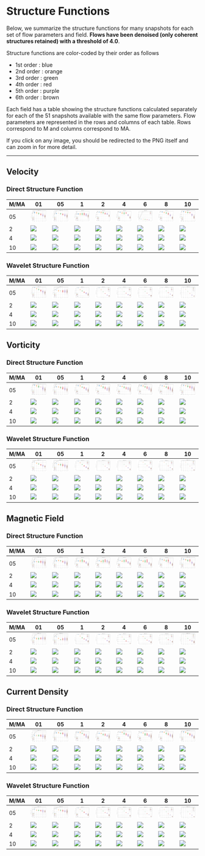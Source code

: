 # Structure Functions

Below, we summarize the structure functions for many snapshots for each set of flow parameters and field.
**Flows have been denoised (only coherent structures retained) with a threshold of 4.0**.

Structure functions are color-coded by their order as follows

  * 1st order : blue
  * 2nd order : orange
  * 3rd order : green
  * 4th order : red
  * 5th order : purple
  * 6th order : brown

Each field has a table showing the structure functions calculated separately for each of the 51 snapshots available with the same flow parameters.
Flow parameters are represented in the rows and columns of each table.
Rows correspond to M and columns correspond to MA.

If you click on any image, you should be redirected to the PNG itself and can zoom in for more detail.

---

## Velocity

### Direct Structure Function

|M/MA| 01 | 05 | 1 | 2 | 4 | 6 | 8 | 10 |
|----|----|----|---|---|---|---|---|----|
| 05 |<img src="M05MA01/w4t-plot-structure-function-ansatz-violin-064_M05MA01_avrg_vel_dsf_denoise-04d00.png">|<img src="M05MA05/w4t-plot-structure-function-ansatz-violin-064_M05MA05_avrg_vel_dsf_denoise-04d00.png">|<img src="M05MA1/w4t-plot-structure-function-ansatz-violin-064_M05MA1_avrg_vel_dsf_denoise-04d00.png">|<img src="M05MA2/w4t-plot-structure-function-ansatz-violin-064_M05MA2_avrg_vel_dsf_denoise-04d00.png">|<img src="M05MA4/w4t-plot-structure-function-ansatz-violin-064_M05MA4_avrg_vel_dsf_denoise-04d00.png">|<img src="M05MA6/w4t-plot-structure-function-ansatz-violin-064_M05MA6_avrg_vel_dsf_denoise-04d00.png">|<img src="M05MA8/w4t-plot-structure-function-ansatz-violin-064_M05MA8_avrg_vel_dsf_denoise-04d00.png">|<img src="M05MA10/w4t-plot-structure-function-ansatz-violin-064_M05MA10_avrg_vel_dsf_denoise-04d00.png">|
| 2  |<img src="M2MA01/w4t-plot-structure-function-ansatz-violin-064_M2MA01_avrg_vel_dsf_denoise-04d00.png">|<img src="M2MA05/w4t-plot-structure-function-ansatz-violin-064_M2MA05_avrg_vel_dsf_denoise-04d00.png">|<img src="M2MA1/w4t-plot-structure-function-ansatz-violin-064_M2MA1_avrg_vel_dsf_denoise-04d00.png">|<img src="M2MA2/w4t-plot-structure-function-ansatz-violin-064_M2MA2_avrg_vel_dsf_denoise-04d00.png">|<img src="M2MA4/w4t-plot-structure-function-ansatz-violin-064_M2MA4_avrg_vel_dsf_denoise-04d00.png">|<img src="M2MA6/w4t-plot-structure-function-ansatz-violin-064_M2MA6_avrg_vel_dsf_denoise-04d00.png">|<img src="M2MA8/w4t-plot-structure-function-ansatz-violin-064_M2MA8_avrg_vel_dsf_denoise-04d00.png">|<img src="M2MA10/w4t-plot-structure-function-ansatz-violin-064_M2MA10_avrg_vel_dsf_denoise-04d00.png">|
| 4  |<img src="M4MA01/w4t-plot-structure-function-ansatz-violin-064_M4MA01_avrg_vel_dsf_denoise-04d00.png">|<img src="M4MA05/w4t-plot-structure-function-ansatz-violin-064_M4MA05_avrg_vel_dsf_denoise-04d00.png">|<img src="M4MA1/w4t-plot-structure-function-ansatz-violin-064_M4MA1_avrg_vel_dsf_denoise-04d00.png">|<img src="M4MA2/w4t-plot-structure-function-ansatz-violin-064_M4MA2_avrg_vel_dsf_denoise-04d00.png">|<img src="M4MA4/w4t-plot-structure-function-ansatz-violin-064_M4MA4_avrg_vel_dsf_denoise-04d00.png">|<img src="M4MA6/w4t-plot-structure-function-ansatz-violin-064_M4MA6_avrg_vel_dsf_denoise-04d00.png">|<img src="M4MA8/w4t-plot-structure-function-ansatz-violin-064_M4MA8_avrg_vel_dsf_denoise-04d00.png">|<img src="M4MA10/w4t-plot-structure-function-ansatz-violin-064_M4MA10_avrg_vel_dsf_denoise-04d00.png">|
| 10 |<img src="M10MA01/w4t-plot-structure-function-ansatz-violin-064_M10MA01_avrg_vel_dsf_denoise-04d00.png">|<img src="M10MA05/w4t-plot-structure-function-ansatz-violin-064_M10MA05_avrg_vel_dsf_denoise-04d00.png">|<img src="M10MA1/w4t-plot-structure-function-ansatz-violin-064_M10MA1_avrg_vel_dsf_denoise-04d00.png">|<img src="M10MA2/w4t-plot-structure-function-ansatz-violin-064_M10MA2_avrg_vel_dsf_denoise-04d00.png">|<img src="M10MA4/w4t-plot-structure-function-ansatz-violin-064_M10MA4_avrg_vel_dsf_denoise-04d00.png">|<img src="M10MA6/w4t-plot-structure-function-ansatz-violin-064_M10MA6_avrg_vel_dsf_denoise-04d00.png">|<img src="M10MA8/w4t-plot-structure-function-ansatz-violin-064_M10MA8_avrg_vel_dsf_denoise-04d00.png">|<img src="M10MA10/w4t-plot-structure-function-ansatz-violin-064_M10MA10_avrg_vel_dsf_denoise-04d00.png">|

### Wavelet Structure Function

|M/MA| 01 | 05 | 1 | 2 | 4 | 6 | 8 | 10 |
|----|----|----|---|---|---|---|---|----|
| 05 |<img src="M05MA01/w4t-plot-structure-function-ansatz-violin-064_M05MA01_avrg_vel_wsf_denoise-04d00.png">|<img src="M05MA05/w4t-plot-structure-function-ansatz-violin-064_M05MA05_avrg_vel_wsf_denoise-04d00.png">|<img src="M05MA1/w4t-plot-structure-function-ansatz-violin-064_M05MA1_avrg_vel_wsf_denoise-04d00.png">|<img src="M05MA2/w4t-plot-structure-function-ansatz-violin-064_M05MA2_avrg_vel_wsf_denoise-04d00.png">|<img src="M05MA4/w4t-plot-structure-function-ansatz-violin-064_M05MA4_avrg_vel_wsf_denoise-04d00.png">|<img src="M05MA6/w4t-plot-structure-function-ansatz-violin-064_M05MA6_avrg_vel_wsf_denoise-04d00.png">|<img src="M05MA8/w4t-plot-structure-function-ansatz-violin-064_M05MA8_avrg_vel_wsf_denoise-04d00.png">|<img src="M05MA10/w4t-plot-structure-function-ansatz-violin-064_M05MA10_avrg_vel_wsf_denoise-04d00.png">|
| 2  |<img src="M2MA01/w4t-plot-structure-function-ansatz-violin-064_M2MA01_avrg_vel_wsf_denoise-04d00.png">|<img src="M2MA05/w4t-plot-structure-function-ansatz-violin-064_M2MA05_avrg_vel_wsf_denoise-04d00.png">|<img src="M2MA1/w4t-plot-structure-function-ansatz-violin-064_M2MA1_avrg_vel_wsf_denoise-04d00.png">|<img src="M2MA2/w4t-plot-structure-function-ansatz-violin-064_M2MA2_avrg_vel_wsf_denoise-04d00.png">|<img src="M2MA4/w4t-plot-structure-function-ansatz-violin-064_M2MA4_avrg_vel_wsf_denoise-04d00.png">|<img src="M2MA6/w4t-plot-structure-function-ansatz-violin-064_M2MA6_avrg_vel_wsf_denoise-04d00.png">|<img src="M2MA8/w4t-plot-structure-function-ansatz-violin-064_M2MA8_avrg_vel_wsf_denoise-04d00.png">|<img src="M2MA10/w4t-plot-structure-function-ansatz-violin-064_M2MA10_avrg_vel_wsf_denoise-04d00.png">|
| 4  |<img src="M4MA01/w4t-plot-structure-function-ansatz-violin-064_M4MA01_avrg_vel_wsf_denoise-04d00.png">|<img src="M4MA05/w4t-plot-structure-function-ansatz-violin-064_M4MA05_avrg_vel_wsf_denoise-04d00.png">|<img src="M4MA1/w4t-plot-structure-function-ansatz-violin-064_M4MA1_avrg_vel_wsf_denoise-04d00.png">|<img src="M4MA2/w4t-plot-structure-function-ansatz-violin-064_M4MA2_avrg_vel_wsf_denoise-04d00.png">|<img src="M4MA4/w4t-plot-structure-function-ansatz-violin-064_M4MA4_avrg_vel_wsf_denoise-04d00.png">|<img src="M4MA6/w4t-plot-structure-function-ansatz-violin-064_M4MA6_avrg_vel_wsf_denoise-04d00.png">|<img src="M4MA8/w4t-plot-structure-function-ansatz-violin-064_M4MA8_avrg_vel_wsf_denoise-04d00.png">|<img src="M4MA10/w4t-plot-structure-function-ansatz-violin-064_M4MA10_avrg_vel_wsf_denoise-04d00.png">|
| 10 |<img src="M10MA01/w4t-plot-structure-function-ansatz-violin-064_M10MA01_avrg_vel_wsf_denoise-04d00.png">|<img src="M10MA05/w4t-plot-structure-function-ansatz-violin-064_M10MA05_avrg_vel_wsf_denoise-04d00.png">|<img src="M10MA1/w4t-plot-structure-function-ansatz-violin-064_M10MA1_avrg_vel_wsf_denoise-04d00.png">|<img src="M10MA2/w4t-plot-structure-function-ansatz-violin-064_M10MA2_avrg_vel_wsf_denoise-04d00.png">|<img src="M10MA4/w4t-plot-structure-function-ansatz-violin-064_M10MA4_avrg_vel_wsf_denoise-04d00.png">|<img src="M10MA6/w4t-plot-structure-function-ansatz-violin-064_M10MA6_avrg_vel_wsf_denoise-04d00.png">|<img src="M10MA8/w4t-plot-structure-function-ansatz-violin-064_M10MA8_avrg_vel_wsf_denoise-04d00.png">|<img src="M10MA10/w4t-plot-structure-function-ansatz-violin-064_M10MA10_avrg_vel_wsf_denoise-04d00.png">|

## Vorticity

### Direct Structure Function

|M/MA| 01 | 05 | 1 | 2 | 4 | 6 | 8 | 10 |
|----|----|----|---|---|---|---|---|----|
| 05 |<img src="M05MA01/w4t-plot-structure-function-ansatz-violin-064_M05MA01_avrg_vort_dsf_denoise-04d00.png">|<img src="M05MA05/w4t-plot-structure-function-ansatz-violin-064_M05MA05_avrg_vort_dsf_denoise-04d00.png">|<img src="M05MA1/w4t-plot-structure-function-ansatz-violin-064_M05MA1_avrg_vort_dsf_denoise-04d00.png">|<img src="M05MA2/w4t-plot-structure-function-ansatz-violin-064_M05MA2_avrg_vort_dsf_denoise-04d00.png">|<img src="M05MA4/w4t-plot-structure-function-ansatz-violin-064_M05MA4_avrg_vort_dsf_denoise-04d00.png">|<img src="M05MA6/w4t-plot-structure-function-ansatz-violin-064_M05MA6_avrg_vort_dsf_denoise-04d00.png">|<img src="M05MA8/w4t-plot-structure-function-ansatz-violin-064_M05MA8_avrg_vort_dsf_denoise-04d00.png">|<img src="M05MA10/w4t-plot-structure-function-ansatz-violin-064_M05MA10_avrg_vort_dsf_denoise-04d00.png">|
| 2  |<img src="M2MA01/w4t-plot-structure-function-ansatz-violin-064_M2MA01_avrg_vort_dsf_denoise-04d00.png">|<img src="M2MA05/w4t-plot-structure-function-ansatz-violin-064_M2MA05_avrg_vort_dsf_denoise-04d00.png">|<img src="M2MA1/w4t-plot-structure-function-ansatz-violin-064_M2MA1_avrg_vort_dsf_denoise-04d00.png">|<img src="M2MA2/w4t-plot-structure-function-ansatz-violin-064_M2MA2_avrg_vort_dsf_denoise-04d00.png">|<img src="M2MA4/w4t-plot-structure-function-ansatz-violin-064_M2MA4_avrg_vort_dsf_denoise-04d00.png">|<img src="M2MA6/w4t-plot-structure-function-ansatz-violin-064_M2MA6_avrg_vort_dsf_denoise-04d00.png">|<img src="M2MA8/w4t-plot-structure-function-ansatz-violin-064_M2MA8_avrg_vort_dsf_denoise-04d00.png">|<img src="M2MA10/w4t-plot-structure-function-ansatz-violin-064_M2MA10_avrg_vort_dsf_denoise-04d00.png">|
| 4  |<img src="M4MA01/w4t-plot-structure-function-ansatz-violin-064_M4MA01_avrg_vort_dsf_denoise-04d00.png">|<img src="M4MA05/w4t-plot-structure-function-ansatz-violin-064_M4MA05_avrg_vort_dsf_denoise-04d00.png">|<img src="M4MA1/w4t-plot-structure-function-ansatz-violin-064_M4MA1_avrg_vort_dsf_denoise-04d00.png">|<img src="M4MA2/w4t-plot-structure-function-ansatz-violin-064_M4MA2_avrg_vort_dsf_denoise-04d00.png">|<img src="M4MA4/w4t-plot-structure-function-ansatz-violin-064_M4MA4_avrg_vort_dsf_denoise-04d00.png">|<img src="M4MA6/w4t-plot-structure-function-ansatz-violin-064_M4MA6_avrg_vort_dsf_denoise-04d00.png">|<img src="M4MA8/w4t-plot-structure-function-ansatz-violin-064_M4MA8_avrg_vort_dsf_denoise-04d00.png">|<img src="M4MA10/w4t-plot-structure-function-ansatz-violin-064_M4MA10_avrg_vort_dsf_denoise-04d00.png">|
| 10 |<img src="M10MA01/w4t-plot-structure-function-ansatz-violin-064_M10MA01_avrg_vort_dsf_denoise-04d00.png">|<img src="M10MA05/w4t-plot-structure-function-ansatz-violin-064_M10MA05_avrg_vort_dsf_denoise-04d00.png">|<img src="M10MA1/w4t-plot-structure-function-ansatz-violin-064_M10MA1_avrg_vort_dsf_denoise-04d00.png">|<img src="M10MA2/w4t-plot-structure-function-ansatz-violin-064_M10MA2_avrg_vort_dsf_denoise-04d00.png">|<img src="M10MA4/w4t-plot-structure-function-ansatz-violin-064_M10MA4_avrg_vort_dsf_denoise-04d00.png">|<img src="M10MA6/w4t-plot-structure-function-ansatz-violin-064_M10MA6_avrg_vort_dsf_denoise-04d00.png">|<img src="M10MA8/w4t-plot-structure-function-ansatz-violin-064_M10MA8_avrg_vort_dsf_denoise-04d00.png">|<img src="M10MA10/w4t-plot-structure-function-ansatz-violin-064_M10MA10_avrg_vort_dsf_denoise-04d00.png">|

### Wavelet Structure Function

|M/MA| 01 | 05 | 1 | 2 | 4 | 6 | 8 | 10 |
|----|----|----|---|---|---|---|---|----|
| 05 |<img src="M05MA01/w4t-plot-structure-function-ansatz-violin-064_M05MA01_avrg_vort_wsf_denoise-04d00.png">|<img src="M05MA05/w4t-plot-structure-function-ansatz-violin-064_M05MA05_avrg_vort_wsf_denoise-04d00.png">|<img src="M05MA1/w4t-plot-structure-function-ansatz-violin-064_M05MA1_avrg_vort_wsf_denoise-04d00.png">|<img src="M05MA2/w4t-plot-structure-function-ansatz-violin-064_M05MA2_avrg_vort_wsf_denoise-04d00.png">|<img src="M05MA4/w4t-plot-structure-function-ansatz-violin-064_M05MA4_avrg_vort_wsf_denoise-04d00.png">|<img src="M05MA6/w4t-plot-structure-function-ansatz-violin-064_M05MA6_avrg_vort_wsf_denoise-04d00.png">|<img src="M05MA8/w4t-plot-structure-function-ansatz-violin-064_M05MA8_avrg_vort_wsf_denoise-04d00.png">|<img src="M05MA10/w4t-plot-structure-function-ansatz-violin-064_M05MA10_avrg_vort_wsf_denoise-04d00.png">|
| 2  |<img src="M2MA01/w4t-plot-structure-function-ansatz-violin-064_M2MA01_avrg_vort_wsf_denoise-04d00.png">|<img src="M2MA05/w4t-plot-structure-function-ansatz-violin-064_M2MA05_avrg_vort_wsf_denoise-04d00.png">|<img src="M2MA1/w4t-plot-structure-function-ansatz-violin-064_M2MA1_avrg_vort_wsf_denoise-04d00.png">|<img src="M2MA2/w4t-plot-structure-function-ansatz-violin-064_M2MA2_avrg_vort_wsf_denoise-04d00.png">|<img src="M2MA4/w4t-plot-structure-function-ansatz-violin-064_M2MA4_avrg_vort_wsf_denoise-04d00.png">|<img src="M2MA6/w4t-plot-structure-function-ansatz-violin-064_M2MA6_avrg_vort_wsf_denoise-04d00.png">|<img src="M2MA8/w4t-plot-structure-function-ansatz-violin-064_M2MA8_avrg_vort_wsf_denoise-04d00.png">|<img src="M2MA10/w4t-plot-structure-function-ansatz-violin-064_M2MA10_avrg_vort_wsf_denoise-04d00.png">|
| 4  |<img src="M4MA01/w4t-plot-structure-function-ansatz-violin-064_M4MA01_avrg_vort_wsf_denoise-04d00.png">|<img src="M4MA05/w4t-plot-structure-function-ansatz-violin-064_M4MA05_avrg_vort_wsf_denoise-04d00.png">|<img src="M4MA1/w4t-plot-structure-function-ansatz-violin-064_M4MA1_avrg_vort_wsf_denoise-04d00.png">|<img src="M4MA2/w4t-plot-structure-function-ansatz-violin-064_M4MA2_avrg_vort_wsf_denoise-04d00.png">|<img src="M4MA4/w4t-plot-structure-function-ansatz-violin-064_M4MA4_avrg_vort_wsf_denoise-04d00.png">|<img src="M4MA6/w4t-plot-structure-function-ansatz-violin-064_M4MA6_avrg_vort_wsf_denoise-04d00.png">|<img src="M4MA8/w4t-plot-structure-function-ansatz-violin-064_M4MA8_avrg_vort_wsf_denoise-04d00.png">|<img src="M4MA10/w4t-plot-structure-function-ansatz-violin-064_M4MA10_avrg_vort_wsf_denoise-04d00.png">|
| 10 |<img src="M10MA01/w4t-plot-structure-function-ansatz-violin-064_M10MA01_avrg_vort_wsf_denoise-04d00.png">|<img src="M10MA05/w4t-plot-structure-function-ansatz-violin-064_M10MA05_avrg_vort_wsf_denoise-04d00.png">|<img src="M10MA1/w4t-plot-structure-function-ansatz-violin-064_M10MA1_avrg_vort_wsf_denoise-04d00.png">|<img src="M10MA2/w4t-plot-structure-function-ansatz-violin-064_M10MA2_avrg_vort_wsf_denoise-04d00.png">|<img src="M10MA4/w4t-plot-structure-function-ansatz-violin-064_M10MA4_avrg_vort_wsf_denoise-04d00.png">|<img src="M10MA6/w4t-plot-structure-function-ansatz-violin-064_M10MA6_avrg_vort_wsf_denoise-04d00.png">|<img src="M10MA8/w4t-plot-structure-function-ansatz-violin-064_M10MA8_avrg_vort_wsf_denoise-04d00.png">|<img src="M10MA10/w4t-plot-structure-function-ansatz-violin-064_M10MA10_avrg_vort_wsf_denoise-04d00.png">|

## Magnetic Field

### Direct Structure Function

|M/MA| 01 | 05 | 1 | 2 | 4 | 6 | 8 | 10 |
|----|----|----|---|---|---|---|---|----|
| 05 |<img src="M05MA01/w4t-plot-structure-function-ansatz-violin-064_M05MA01_avrg_mag_dsf_denoise-04d00.png">|<img src="M05MA05/w4t-plot-structure-function-ansatz-violin-064_M05MA05_avrg_mag_dsf_denoise-04d00.png">|<img src="M05MA1/w4t-plot-structure-function-ansatz-violin-064_M05MA1_avrg_mag_dsf_denoise-04d00.png">|<img src="M05MA2/w4t-plot-structure-function-ansatz-violin-064_M05MA2_avrg_mag_dsf_denoise-04d00.png">|<img src="M05MA4/w4t-plot-structure-function-ansatz-violin-064_M05MA4_avrg_mag_dsf_denoise-04d00.png">|<img src="M05MA6/w4t-plot-structure-function-ansatz-violin-064_M05MA6_avrg_mag_dsf_denoise-04d00.png">|<img src="M05MA8/w4t-plot-structure-function-ansatz-violin-064_M05MA8_avrg_mag_dsf_denoise-04d00.png">|<img src="M05MA10/w4t-plot-structure-function-ansatz-violin-064_M05MA10_avrg_mag_dsf_denoise-04d00.png">|
| 2  |<img src="M2MA01/w4t-plot-structure-function-ansatz-violin-064_M2MA01_avrg_mag_dsf_denoise-04d00.png">|<img src="M2MA05/w4t-plot-structure-function-ansatz-violin-064_M2MA05_avrg_mag_dsf_denoise-04d00.png">|<img src="M2MA1/w4t-plot-structure-function-ansatz-violin-064_M2MA1_avrg_mag_dsf_denoise-04d00.png">|<img src="M2MA2/w4t-plot-structure-function-ansatz-violin-064_M2MA2_avrg_mag_dsf_denoise-04d00.png">|<img src="M2MA4/w4t-plot-structure-function-ansatz-violin-064_M2MA4_avrg_mag_dsf_denoise-04d00.png">|<img src="M2MA6/w4t-plot-structure-function-ansatz-violin-064_M2MA6_avrg_mag_dsf_denoise-04d00.png">|<img src="M2MA8/w4t-plot-structure-function-ansatz-violin-064_M2MA8_avrg_mag_dsf_denoise-04d00.png">|<img src="M2MA10/w4t-plot-structure-function-ansatz-violin-064_M2MA10_avrg_mag_dsf_denoise-04d00.png">|
| 4  |<img src="M4MA01/w4t-plot-structure-function-ansatz-violin-064_M4MA01_avrg_mag_dsf_denoise-04d00.png">|<img src="M4MA05/w4t-plot-structure-function-ansatz-violin-064_M4MA05_avrg_mag_dsf_denoise-04d00.png">|<img src="M4MA1/w4t-plot-structure-function-ansatz-violin-064_M4MA1_avrg_mag_dsf_denoise-04d00.png">|<img src="M4MA2/w4t-plot-structure-function-ansatz-violin-064_M4MA2_avrg_mag_dsf_denoise-04d00.png">|<img src="M4MA4/w4t-plot-structure-function-ansatz-violin-064_M4MA4_avrg_mag_dsf_denoise-04d00.png">|<img src="M4MA6/w4t-plot-structure-function-ansatz-violin-064_M4MA6_avrg_mag_dsf_denoise-04d00.png">|<img src="M4MA8/w4t-plot-structure-function-ansatz-violin-064_M4MA8_avrg_mag_dsf_denoise-04d00.png">|<img src="M4MA10/w4t-plot-structure-function-ansatz-violin-064_M4MA10_avrg_mag_dsf_denoise-04d00.png">|
| 10 |<img src="M10MA01/w4t-plot-structure-function-ansatz-violin-064_M10MA01_avrg_mag_dsf_denoise-04d00.png">|<img src="M10MA05/w4t-plot-structure-function-ansatz-violin-064_M10MA05_avrg_mag_dsf_denoise-04d00.png">|<img src="M10MA1/w4t-plot-structure-function-ansatz-violin-064_M10MA1_avrg_mag_dsf_denoise-04d00.png">|<img src="M10MA2/w4t-plot-structure-function-ansatz-violin-064_M10MA2_avrg_mag_dsf_denoise-04d00.png">|<img src="M10MA4/w4t-plot-structure-function-ansatz-violin-064_M10MA4_avrg_mag_dsf_denoise-04d00.png">|<img src="M10MA6/w4t-plot-structure-function-ansatz-violin-064_M10MA6_avrg_mag_dsf_denoise-04d00.png">|<img src="M10MA8/w4t-plot-structure-function-ansatz-violin-064_M10MA8_avrg_mag_dsf_denoise-04d00.png">|<img src="M10MA10/w4t-plot-structure-function-ansatz-violin-064_M10MA10_avrg_mag_dsf_denoise-04d00.png">|

### Wavelet Structure Function

|M/MA| 01 | 05 | 1 | 2 | 4 | 6 | 8 | 10 |
|----|----|----|---|---|---|---|---|----|
| 05 |<img src="M05MA01/w4t-plot-structure-function-ansatz-violin-064_M05MA01_avrg_mag_wsf_denoise-04d00.png">|<img src="M05MA05/w4t-plot-structure-function-ansatz-violin-064_M05MA05_avrg_mag_wsf_denoise-04d00.png">|<img src="M05MA1/w4t-plot-structure-function-ansatz-violin-064_M05MA1_avrg_mag_wsf_denoise-04d00.png">|<img src="M05MA2/w4t-plot-structure-function-ansatz-violin-064_M05MA2_avrg_mag_wsf_denoise-04d00.png">|<img src="M05MA4/w4t-plot-structure-function-ansatz-violin-064_M05MA4_avrg_mag_wsf_denoise-04d00.png">|<img src="M05MA6/w4t-plot-structure-function-ansatz-violin-064_M05MA6_avrg_mag_wsf_denoise-04d00.png">|<img src="M05MA8/w4t-plot-structure-function-ansatz-violin-064_M05MA8_avrg_mag_wsf_denoise-04d00.png">|<img src="M05MA10/w4t-plot-structure-function-ansatz-violin-064_M05MA10_avrg_mag_wsf_denoise-04d00.png">|
| 2  |<img src="M2MA01/w4t-plot-structure-function-ansatz-violin-064_M2MA01_avrg_mag_wsf_denoise-04d00.png">|<img src="M2MA05/w4t-plot-structure-function-ansatz-violin-064_M2MA05_avrg_mag_wsf_denoise-04d00.png">|<img src="M2MA1/w4t-plot-structure-function-ansatz-violin-064_M2MA1_avrg_mag_wsf_denoise-04d00.png">|<img src="M2MA2/w4t-plot-structure-function-ansatz-violin-064_M2MA2_avrg_mag_wsf_denoise-04d00.png">|<img src="M2MA4/w4t-plot-structure-function-ansatz-violin-064_M2MA4_avrg_mag_wsf_denoise-04d00.png">|<img src="M2MA6/w4t-plot-structure-function-ansatz-violin-064_M2MA6_avrg_mag_wsf_denoise-04d00.png">|<img src="M2MA8/w4t-plot-structure-function-ansatz-violin-064_M2MA8_avrg_mag_wsf_denoise-04d00.png">|<img src="M2MA10/w4t-plot-structure-function-ansatz-violin-064_M2MA10_avrg_mag_wsf_denoise-04d00.png">|
| 4  |<img src="M4MA01/w4t-plot-structure-function-ansatz-violin-064_M4MA01_avrg_mag_wsf_denoise-04d00.png">|<img src="M4MA05/w4t-plot-structure-function-ansatz-violin-064_M4MA05_avrg_mag_wsf_denoise-04d00.png">|<img src="M4MA1/w4t-plot-structure-function-ansatz-violin-064_M4MA1_avrg_mag_wsf_denoise-04d00.png">|<img src="M4MA2/w4t-plot-structure-function-ansatz-violin-064_M4MA2_avrg_mag_wsf_denoise-04d00.png">|<img src="M4MA4/w4t-plot-structure-function-ansatz-violin-064_M4MA4_avrg_mag_wsf_denoise-04d00.png">|<img src="M4MA6/w4t-plot-structure-function-ansatz-violin-064_M4MA6_avrg_mag_wsf_denoise-04d00.png">|<img src="M4MA8/w4t-plot-structure-function-ansatz-violin-064_M4MA8_avrg_mag_wsf_denoise-04d00.png">|<img src="M4MA10/w4t-plot-structure-function-ansatz-violin-064_M4MA10_avrg_mag_wsf_denoise-04d00.png">|
| 10 |<img src="M10MA01/w4t-plot-structure-function-ansatz-violin-064_M10MA01_avrg_mag_wsf_denoise-04d00.png">|<img src="M10MA05/w4t-plot-structure-function-ansatz-violin-064_M10MA05_avrg_mag_wsf_denoise-04d00.png">|<img src="M10MA1/w4t-plot-structure-function-ansatz-violin-064_M10MA1_avrg_mag_wsf_denoise-04d00.png">|<img src="M10MA2/w4t-plot-structure-function-ansatz-violin-064_M10MA2_avrg_mag_wsf_denoise-04d00.png">|<img src="M10MA4/w4t-plot-structure-function-ansatz-violin-064_M10MA4_avrg_mag_wsf_denoise-04d00.png">|<img src="M10MA6/w4t-plot-structure-function-ansatz-violin-064_M10MA6_avrg_mag_wsf_denoise-04d00.png">|<img src="M10MA8/w4t-plot-structure-function-ansatz-violin-064_M10MA8_avrg_mag_wsf_denoise-04d00.png">|<img src="M10MA10/w4t-plot-structure-function-ansatz-violin-064_M10MA10_avrg_mag_wsf_denoise-04d00.png">|

## Current Density

### Direct Structure Function

|M/MA| 01 | 05 | 1 | 2 | 4 | 6 | 8 | 10 |
|----|----|----|---|---|---|---|---|----|
| 05 |<img src="M05MA01/w4t-plot-structure-function-ansatz-violin-064_M05MA01_avrg_curr_dsf_denoise-04d00.png">|<img src="M05MA05/w4t-plot-structure-function-ansatz-violin-064_M05MA05_avrg_curr_dsf_denoise-04d00.png">|<img src="M05MA1/w4t-plot-structure-function-ansatz-violin-064_M05MA1_avrg_curr_dsf_denoise-04d00.png">|<img src="M05MA2/w4t-plot-structure-function-ansatz-violin-064_M05MA2_avrg_curr_dsf_denoise-04d00.png">|<img src="M05MA4/w4t-plot-structure-function-ansatz-violin-064_M05MA4_avrg_curr_dsf_denoise-04d00.png">|<img src="M05MA6/w4t-plot-structure-function-ansatz-violin-064_M05MA6_avrg_curr_dsf_denoise-04d00.png">|<img src="M05MA8/w4t-plot-structure-function-ansatz-violin-064_M05MA8_avrg_curr_dsf_denoise-04d00.png">|<img src="M05MA10/w4t-plot-structure-function-ansatz-violin-064_M05MA10_avrg_curr_dsf_denoise-04d00.png">|
| 2  |<img src="M2MA01/w4t-plot-structure-function-ansatz-violin-064_M2MA01_avrg_curr_dsf_denoise-04d00.png">|<img src="M2MA05/w4t-plot-structure-function-ansatz-violin-064_M2MA05_avrg_curr_dsf_denoise-04d00.png">|<img src="M2MA1/w4t-plot-structure-function-ansatz-violin-064_M2MA1_avrg_curr_dsf_denoise-04d00.png">|<img src="M2MA2/w4t-plot-structure-function-ansatz-violin-064_M2MA2_avrg_curr_dsf_denoise-04d00.png">|<img src="M2MA4/w4t-plot-structure-function-ansatz-violin-064_M2MA4_avrg_curr_dsf_denoise-04d00.png">|<img src="M2MA6/w4t-plot-structure-function-ansatz-violin-064_M2MA6_avrg_curr_dsf_denoise-04d00.png">|<img src="M2MA8/w4t-plot-structure-function-ansatz-violin-064_M2MA8_avrg_curr_dsf_denoise-04d00.png">|<img src="M2MA10/w4t-plot-structure-function-ansatz-violin-064_M2MA10_avrg_curr_dsf_denoise-04d00.png">|
| 4  |<img src="M4MA01/w4t-plot-structure-function-ansatz-violin-064_M4MA01_avrg_curr_dsf_denoise-04d00.png">|<img src="M4MA05/w4t-plot-structure-function-ansatz-violin-064_M4MA05_avrg_curr_dsf_denoise-04d00.png">|<img src="M4MA1/w4t-plot-structure-function-ansatz-violin-064_M4MA1_avrg_curr_dsf_denoise-04d00.png">|<img src="M4MA2/w4t-plot-structure-function-ansatz-violin-064_M4MA2_avrg_curr_dsf_denoise-04d00.png">|<img src="M4MA4/w4t-plot-structure-function-ansatz-violin-064_M4MA4_avrg_curr_dsf_denoise-04d00.png">|<img src="M4MA6/w4t-plot-structure-function-ansatz-violin-064_M4MA6_avrg_curr_dsf_denoise-04d00.png">|<img src="M4MA8/w4t-plot-structure-function-ansatz-violin-064_M4MA8_avrg_curr_dsf_denoise-04d00.png">|<img src="M4MA10/w4t-plot-structure-function-ansatz-violin-064_M4MA10_avrg_curr_dsf_denoise-04d00.png">|
| 10 |<img src="M10MA01/w4t-plot-structure-function-ansatz-violin-064_M10MA01_avrg_curr_dsf_denoise-04d00.png">|<img src="M10MA05/w4t-plot-structure-function-ansatz-violin-064_M10MA05_avrg_curr_dsf_denoise-04d00.png">|<img src="M10MA1/w4t-plot-structure-function-ansatz-violin-064_M10MA1_avrg_curr_dsf_denoise-04d00.png">|<img src="M10MA2/w4t-plot-structure-function-ansatz-violin-064_M10MA2_avrg_curr_dsf_denoise-04d00.png">|<img src="M10MA4/w4t-plot-structure-function-ansatz-violin-064_M10MA4_avrg_curr_dsf_denoise-04d00.png">|<img src="M10MA6/w4t-plot-structure-function-ansatz-violin-064_M10MA6_avrg_curr_dsf_denoise-04d00.png">|<img src="M10MA8/w4t-plot-structure-function-ansatz-violin-064_M10MA8_avrg_curr_dsf_denoise-04d00.png">|<img src="M10MA10/w4t-plot-structure-function-ansatz-violin-064_M10MA10_avrg_curr_dsf_denoise-04d00.png">|

### Wavelet Structure Function

|M/MA| 01 | 05 | 1 | 2 | 4 | 6 | 8 | 10 |
|----|----|----|---|---|---|---|---|----|
| 05 |<img src="M05MA01/w4t-plot-structure-function-ansatz-violin-064_M05MA01_avrg_curr_wsf_denoise-04d00.png">|<img src="M05MA05/w4t-plot-structure-function-ansatz-violin-064_M05MA05_avrg_curr_wsf_denoise-04d00.png">|<img src="M05MA1/w4t-plot-structure-function-ansatz-violin-064_M05MA1_avrg_curr_wsf_denoise-04d00.png">|<img src="M05MA2/w4t-plot-structure-function-ansatz-violin-064_M05MA2_avrg_curr_wsf_denoise-04d00.png">|<img src="M05MA4/w4t-plot-structure-function-ansatz-violin-064_M05MA4_avrg_curr_wsf_denoise-04d00.png">|<img src="M05MA6/w4t-plot-structure-function-ansatz-violin-064_M05MA6_avrg_curr_wsf_denoise-04d00.png">|<img src="M05MA8/w4t-plot-structure-function-ansatz-violin-064_M05MA8_avrg_curr_wsf_denoise-04d00.png">|<img src="M05MA10/w4t-plot-structure-function-ansatz-violin-064_M05MA10_avrg_curr_wsf_denoise-04d00.png">|
| 2  |<img src="M2MA01/w4t-plot-structure-function-ansatz-violin-064_M2MA01_avrg_curr_wsf_denoise-04d00.png">|<img src="M2MA05/w4t-plot-structure-function-ansatz-violin-064_M2MA05_avrg_curr_wsf_denoise-04d00.png">|<img src="M2MA1/w4t-plot-structure-function-ansatz-violin-064_M2MA1_avrg_curr_wsf_denoise-04d00.png">|<img src="M2MA2/w4t-plot-structure-function-ansatz-violin-064_M2MA2_avrg_curr_wsf_denoise-04d00.png">|<img src="M2MA4/w4t-plot-structure-function-ansatz-violin-064_M2MA4_avrg_curr_wsf_denoise-04d00.png">|<img src="M2MA6/w4t-plot-structure-function-ansatz-violin-064_M2MA6_avrg_curr_wsf_denoise-04d00.png">|<img src="M2MA8/w4t-plot-structure-function-ansatz-violin-064_M2MA8_avrg_curr_wsf_denoise-04d00.png">|<img src="M2MA10/w4t-plot-structure-function-ansatz-violin-064_M2MA10_avrg_curr_wsf_denoise-04d00.png">|
| 4  |<img src="M4MA01/w4t-plot-structure-function-ansatz-violin-064_M4MA01_avrg_curr_wsf_denoise-04d00.png">|<img src="M4MA05/w4t-plot-structure-function-ansatz-violin-064_M4MA05_avrg_curr_wsf_denoise-04d00.png">|<img src="M4MA1/w4t-plot-structure-function-ansatz-violin-064_M4MA1_avrg_curr_wsf_denoise-04d00.png">|<img src="M4MA2/w4t-plot-structure-function-ansatz-violin-064_M4MA2_avrg_curr_wsf_denoise-04d00.png">|<img src="M4MA4/w4t-plot-structure-function-ansatz-violin-064_M4MA4_avrg_curr_wsf_denoise-04d00.png">|<img src="M4MA6/w4t-plot-structure-function-ansatz-violin-064_M4MA6_avrg_curr_wsf_denoise-04d00.png">|<img src="M4MA8/w4t-plot-structure-function-ansatz-violin-064_M4MA8_avrg_curr_wsf_denoise-04d00.png">|<img src="M4MA10/w4t-plot-structure-function-ansatz-violin-064_M4MA10_avrg_curr_wsf_denoise-04d00.png">|
| 10 |<img src="M10MA01/w4t-plot-structure-function-ansatz-violin-064_M10MA01_avrg_curr_wsf_denoise-04d00.png">|<img src="M10MA05/w4t-plot-structure-function-ansatz-violin-064_M10MA05_avrg_curr_wsf_denoise-04d00.png">|<img src="M10MA1/w4t-plot-structure-function-ansatz-violin-064_M10MA1_avrg_curr_wsf_denoise-04d00.png">|<img src="M10MA2/w4t-plot-structure-function-ansatz-violin-064_M10MA2_avrg_curr_wsf_denoise-04d00.png">|<img src="M10MA4/w4t-plot-structure-function-ansatz-violin-064_M10MA4_avrg_curr_wsf_denoise-04d00.png">|<img src="M10MA6/w4t-plot-structure-function-ansatz-violin-064_M10MA6_avrg_curr_wsf_denoise-04d00.png">|<img src="M10MA8/w4t-plot-structure-function-ansatz-violin-064_M10MA8_avrg_curr_wsf_denoise-04d00.png">|<img src="M10MA10/w4t-plot-structure-function-ansatz-violin-064_M10MA10_avrg_curr_wsf_denoise-04d00.png">|
